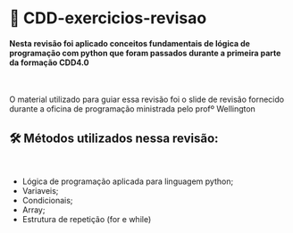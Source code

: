 # 🦀 CDD-exercicios-revisao

#### Nesta revisão foi aplicado conceitos fundamentais de lógica de programação com python que foram passados durante a primeira parte da formação CDD4.0 


<br>

O material utilizado para guiar essa revisão foi o slide de revisão fornecido durante a oficina de programação ministrada pelo profº Wellington

## 🛠️ Métodos utilizados nessa revisão:

<br>

- Lógica de programação aplicada para linguagem python;
- Variaveis;
- Condicionais;
- Array;
- Estrutura de repetição (for e while)

